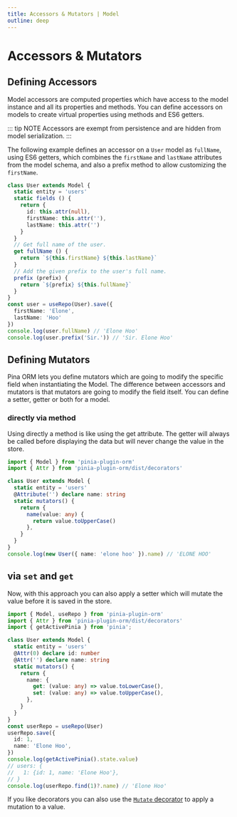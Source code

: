 ```yaml
---
title: Accessors & Mutators | Model
outline: deep
---
```


# Accessors & Mutators

## Defining Accessors

Model accessors are computed properties which have access to the model instance and all its properties and methods. You can define accessors on models to create virtual properties using methods and ES6 getters.

::: tip NOTE
Accessors are exempt from persistence and are hidden from model serialization.
:::

The following example defines an accessor on a `User` model as `fullName`, using ES6 getters, which combines the `firstName` and `lastName` attributes from the model schema, and also a prefix method to allow customizing the `firstName`.

```ts
class User extends Model {
  static entity = 'users'
  static fields () {
    return {
      id: this.attr(null),
      firstName: this.attr(''),
      lastName: this.attr('')
    }
  }
  // Get full name of the user.
  get fullName () {
    return `${this.firstName} ${this.lastName}`
  }
  // Add the given prefix to the user's full name.
  prefix (prefix) {
    return `${prefix} ${this.fullName}`
  }
}
const user = useRepo(User).save({
  firstName: 'Elone',
  lastName: 'Hoo'
})
console.log(user.fullName) // 'Elone Hoo'
console.log(user.prefix('Sir.')) // 'Sir. Elone Hoo'
```

## Defining Mutators

Pina ORM lets you define mutators which are going to modify the specific field when instantiating the Model. The difference between accessors and mutators is that mutators are going to modify the field itself. You can define a setter, getter or both for a model.

### directly via method

Using directly a method is like using the get attribute. The getter will always be called before displaying the data but will never change the value in the store.

```ts
import { Model } from 'pinia-plugin-orm'
import { Attr } from 'pinia-plugin-orm/dist/decorators'

class User extends Model {
  static entity = 'users'
  @Attribute('') declare name: string
  static mutators() {
    return {
      name(value: any) {
        return value.toUpperCase()
      },
    }
  }
}
console.log(new User({ name: 'elone hoo' }).name) // 'ELONE HOO'
```

## via `set` and `get`

Now, with this approach you can also apply a setter which will mutate the value before it is saved in the store.

```ts
import { Model, useRepo } from 'pinia-plugin-orm'
import { Attr } from 'pinia-plugin-orm/dist/decorators'
import { getActivePinia } from 'pinia';

class User extends Model {
  static entity = 'users'
  @Attr(0) declare id: number
  @Attr('') declare name: string
  static mutators() {
    return {
      name: {
        get: (value: any) => value.toLowerCase(),
        set: (value: any) => value.toUpperCase(),
      },
    }
  }
}
const userRepo = useRepo(User)
userRepo.save({
  id: 1,
  name: 'Elone Hoo',
})
console.log(getActivePinia().state.value)
// users: {
//   1: {id: 1, name: 'Elone Hoo'},
// }
console.log(userRepo.find(1)?.name) // 'Elone Hoo'
```

If you like decorators you can also use the [`Mutate` decorator]() to apply a mutation to a value.
